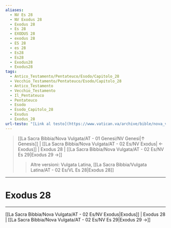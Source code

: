 ```yaml
---
aliases:
  - NV Es 28
  - NV Exodus 28
  - Exodus 28
  - Es 28
  - EXODUS 28
  - exodus 28
  - ES 28
  - es 28
  - Es28
  - Es28
  - Exodus28
  - Exodus28
tags:
  - Antico_Testamento/Pentateuco/Esodo/Capitolo_28
  - Vecchio_Testamento/Pentateuco/Esodo/Capitolo_28
  - Antico_Testamento
  - Vecchio_Testamento
  - Il_Pentateuco
  - Pentateuco
  - Esodo
  - Esodo_Capitolo_28
  - Exudus
  - Exodus_28
url-testo: "[Link al testo](https://www.vatican.va/archive/bible/nova_vulgata/documents/nova-vulgata_vt_exodus_lt.html)"
---
```


> [[La Sacra Bibbia/Nova Vulgata/AT - 01 Genesi/NV Genesi|↑ Genesis]] | [[La Sacra Bibbia/Nova Vulgata/AT - 02 Es/NV Exodus| ← Exodus]] <span class="bianco">| Exodus 28 |</span> [[La Sacra Bibbia/Nova Vulgata/AT - 02 Es/NV Es 29|Exodus 29 →]]
>> <span class="verde">Altre versioni:</span>
>> Vulgata Latina, [[La Sacra Bibbia/Vulgata Latina/AT - 02 Es/VL Es 28|Exodus 28]]

---

# Exodus 28

---

[[La Sacra Bibbia/Nova Vulgata/AT - 02 Es/NV Exodus|Exodus]] | Exodus 28 | [[La Sacra Bibbia/Nova Vulgata/AT - 02 Es/NV Es 29|Exodus 29 →]]